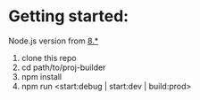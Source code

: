 # Getting started:

Node.js version from [8.*](https://nodejs.org/en/download/releases/)

1. clone this repo
2. cd path/to/proj-builder
3. npm install
4. npm run <start:debug | start:dev | build:prod>
